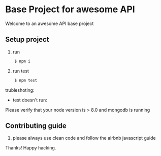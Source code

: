 # Base Project for awesome API
Welcome to an awesome API base project


## Setup project

1. run 

```bash
    $ npm i 
```

2. run test 

```bash 
    $ npm test
```

trubleshoting: 

* test doesn't run: 

Please verify that your node version is > 8.0 and mongodb is running 



## Contributing guide

1. please always use clean code and follow the airbnb javascript guide

Thanks! 
Happy hacking.


